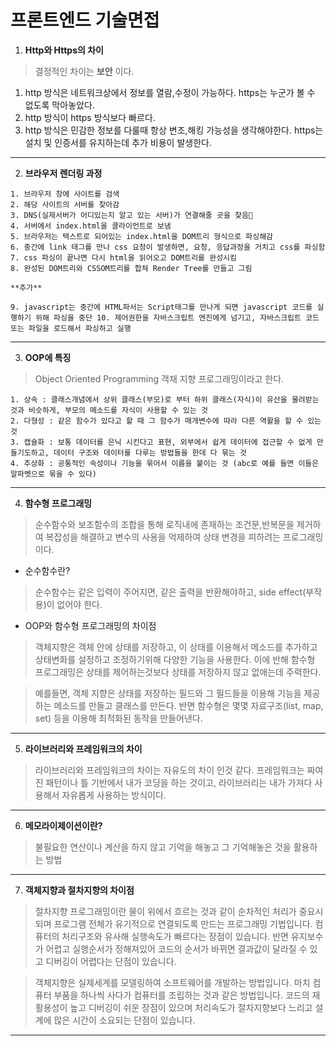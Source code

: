 # 프론트엔드 기술면접

1. **Http와 Https의 차이**

> 결정적인 차이는 **보안** 이다.

1. http 방식은 네트워크상에서 정보를 열람,수정이 가능하다. https는 누군가 볼 수 없도록 막아놓았다.
2. http 방식이 https 방식보다 빠르다.
3. http 방식은 민감한 정보를 다룰때 항상 변조,해킹 가능성을 생각해야한다. https는 설치 및 인증서를 유지하는데 추가 비용이 발생한다.

---

2. **브라우저 렌더링 과정**

```
1. 브라우저 창에 사이트를 검색
2. 해당 사이트의 서버를 찾아감
3. DNS(실제서버가 어디있는지 알고 있는 서버)가 연결해줄 곳을 찾음
4. 서버에서 index.html을 클라이언트로 보냄
5. 브라우저는 텍스트로 되어있는 index.html을 DOM트리 형식으로 파싱해감
6. 중간에 link 태그를 만나 css 요청이 발생하면, 요청, 응답과정을 거치고 css를 파싱함
7. css 파싱이 끝나면 다시 html을 읽어오고 DOM트리를 완성시킴
8. 완성된 DOM트리와 CSSOM트리를 합쳐 Render Tree를 만들고 그림

**추가**

9. javascript는 중간에 HTML파서는 Script태그를 만나게 되면 javascript 코드를 실행하기 위해 파싱을 중단 10. 제어권한을 자바스크립트 엔진에게 넘기고, 자바스크립트 코드 또는 파일을 로드해서 파싱하고 실행
```

---

3. **OOP에 특징**

> Object Oriented Programming 객채 지향 프로그래밍이라고 한다.

```
1. 상속 : 클래스개념에서 상위 클래스(부모)로 부터 하위 클래스(자식)이 유산을 물려받는 것과 비슷하게, 부모의 메소드를 자식이 사용할 수 있는 것
2. 다형성 : 같은 함수가 있다고 할 때 그 함수가 매개변수에 따라 다른 역활을 할 수 있는 것
3. 캡슐화 : 보통 데이터를 은닉 시킨다고 표현, 외부에서 쉽게 데이터에 접근할 수 없게 만들기도하고, 데이터 구조와 데이터를 다루는 방법들을 한데 다 묶는 것
4. 추상화 : 공통적인 속성이나 기능을 묶어서 이름을 붙이는 것 (abc로 예를 들면 이들은 알파벳으로 묶을 수 있다)
```

---

4. **함수형 프로그래밍**

> 순수함수와 보조함수의 조합을 통해 로직내에 존재하는 조건문,반복문을 제거하여 복잡성을 해결하고 변수의 사용을 억제하여 상태 변경을 피하려는 프로그래밍이다.

- 순수함수란?

> 순수함수는 같은 입력이 주어지면, 같은 출력을 반환해야하고, side effect(부작용)이 없어야 한다.

- OOP와 함수형 프로그래밍의 차이점

> 객체지향은 객체 안에 상태를 저장하고, 이 상태를 이용해서 메소드를 추가하고 상태변화를 설정하고 조정하기위해 다양한 기능을 사용한다. 이에 반해 함수형 프로그래밍은 상태를 제어하는것보다 상태를 저장하지 않고 없애는데 주력한다.

> 예를들면, 객체 지향은 상태를 저장하는 필드와 그 필드들을 이용해 기능을 제공하는 메소드를 만들고 클래스를 만든다. 반면 함수형은 몇몇 자료구조(list, map, set) 등을 이용해 최적화된 동작을 만들어낸다.

---

5. **라이브러리와 프레임워크의 차이**

> 라이브러리와 프레임워크의 차이는 자유도의 차이 인것 같다. 프레임워크는 짜여진 패턴이나 틀 기반에서 내가 코딩을 하는 것이고, 라이브러리는 내가 가져다 사용해서 자유롭게 사용하는 방식이다.

---

6. **메모라이제이션이란?**

> 불필요한 연산이나 계산을 하지 않고 기억을 해놓고 그 기억해놓은 것을 활용하는 방법

---

7. **객체지향과 절차지향의 차이점**

> 절차지향 프로그래밍이란 물이 위에서 흐르는 것과 같이 순차적인 처리가 중요시되며 프로그램 전체가 유기적으로 연결되도록 만드는 프로그래밍 기법입니다. 컴퓨터의 처리구조와 유사해 실행속도가 빠르다는 장점이 있습니다. 반면 유지보수가 어렵고 실행순서가 정해져있어 코드의 순서가 바뀌면 결과값이 달라질 수 있고 디버깅이 어렵다는 단점이 있습니다.

> 객체지향은 실제세계를 모델링하여 소프트웨어를 개발하는 방법입니다. 마치 컴퓨터 부품을 하나씩 사다가 컴퓨터를 조립하는 것과 같은 방법입니다. 코드의 재활용성이 높고 디버깅이 쉬운 장점이 있으며 처리속도가 절차지향보다 느리고 설계에 많은 시간이 소요되는 단점이 있습니다.

---
